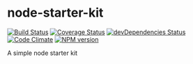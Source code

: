 # node-starter-kit

[![Build Status](https://travis-ci.org/nielse63/node-starter-kit.svg?branch=master)](https://travis-ci.org/nielse63/node-starter-kit)
[![Coverage Status](https://coveralls.io/repos/github/nielse63/node-starter-kit/badge.svg?branch=master)](https://coveralls.io/github/nielse63/node-starter-kit?branch=master)
[![devDependencies Status](https://david-dm.org/nielse63/node-starter-kit/dev-status.svg)](https://david-dm.org/nielse63/node-starter-kit?type=dev)
[![Code Climate](https://codeclimate.com/github/nielse63/node-starter-kit/badges/gpa.svg)](https://codeclimate.com/github/nielse63/node-starter-kit)
[![NPM version](https://badge.fury.io/js/node-starter-kit.svg)](http://badge.fury.io/js/node-starter-kit)
<!--[![npm](https://img.shields.io/npm/dt/node-starter-kit.svg?style=flat-square)](https://www.npmjs.com/package/node-starter-kit)-->

A simple node starter kit
